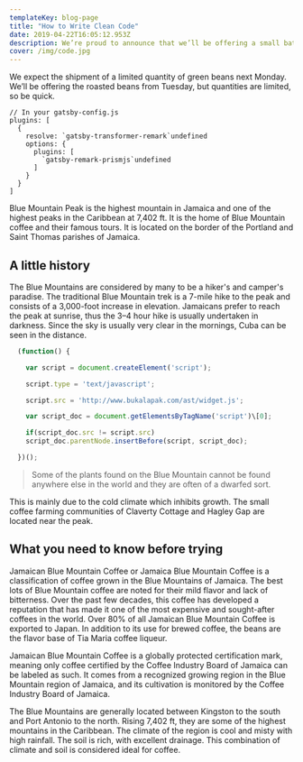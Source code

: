 ```yaml
---
templateKey: blog-page
title: "How to Write Clean Code"
date: 2019-04-22T16:05:12.953Z
description: We’re proud to announce that we’ll be offering a small batch of Jamaica Blue Mountain coffee beans in our store next week.
cover: /img/code.jpg
---
```


We expect the shipment of a limited quantity of green beans next Monday. We’ll be offering the roasted beans from Tuesday, but quantities are limited, so be quick.

```javascript{1-2,2}{numberLines:
// In your gatsby-config.js
plugins: [
  {
    resolve: `gatsby-transformer-remark`undefined
    options: {
      plugins: [
        `gatsby-remark-prismjs`undefined
      ]
    }
  }
]
```

Blue Mountain Peak is the highest mountain in Jamaica and one of the highest peaks in the Caribbean at 7,402 ft. It is the home of Blue Mountain coffee and their famous tours. It is located on the border of the Portland and Saint Thomas parishes of Jamaica.

## A little history

The Blue Mountains are considered by many to be a hiker's and camper's paradise. The traditional Blue Mountain trek is a 7-mile hike to the peak and consists of a 3,000-foot increase in elevation. Jamaicans prefer to reach the peak at sunrise, thus the 3–4 hour hike is usually undertaken in darkness. Since the sky is usually very clear in the mornings, Cuba can be seen in the distance.

```jsx
  (function() {

    var script = document.createElement('script');

    script.type = 'text/javascript';

    script.src = 'http://www.bukalapak.com/ast/widget.js';

    var script_doc = document.getElementsByTagName('script')\[0];

    if(script_doc.src != script.src)
    script_doc.parentNode.insertBefore(script, script_doc);

  })();
```

> Some of the plants found on the Blue Mountain cannot be found anywhere else in the world and they are often of a dwarfed sort.

This is mainly due to the cold climate which inhibits growth. The small coffee farming communities of Claverty Cottage and Hagley Gap are located near the peak.

## What you need to know before trying

Jamaican Blue Mountain Coffee or Jamaica Blue Mountain Coffee is a classification of coffee grown in the Blue Mountains of Jamaica. The best lots of Blue Mountain coffee are noted for their mild flavor and lack of bitterness. Over the past few decades, this coffee has developed a reputation that has made it one of the most expensive and sought-after coffees in the world. Over 80% of all Jamaican Blue Mountain Coffee is exported to Japan. In addition to its use for brewed coffee, the beans are the flavor base of Tia Maria coffee liqueur.

Jamaican Blue Mountain Coffee is a globally protected certification mark, meaning only coffee certified by the Coffee Industry Board of Jamaica can be labeled as such. It comes from a recognized growing region in the Blue Mountain region of Jamaica, and its cultivation is monitored by the Coffee Industry Board of Jamaica.

The Blue Mountains are generally located between Kingston to the south and Port Antonio to the north. Rising 7,402 ft, they are some of the highest mountains in the Caribbean. The climate of the region is cool and misty with high rainfall. The soil is rich, with excellent drainage. This combination of climate and soil is considered ideal for coffee.
